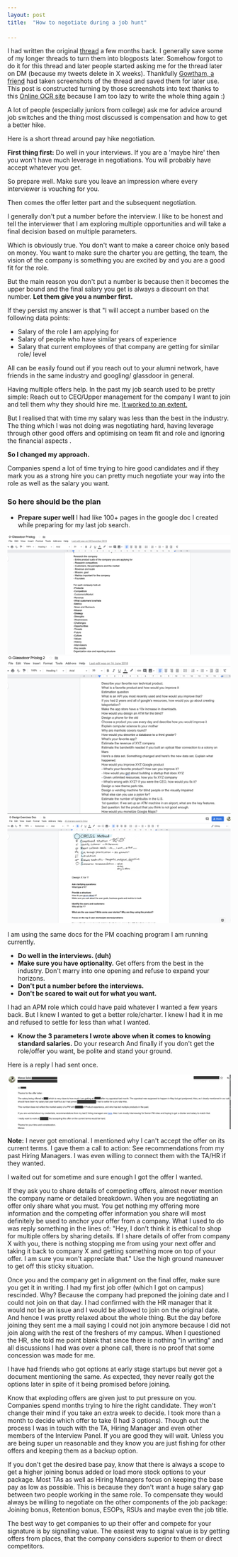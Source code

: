 ```yaml
---
layout: post
title:  "How to negotiate during a job hunt"

---
```


I had written the original [thread](https://twitter.com/manas_saloi) a few months back. I generally save some of my longer threads to turn them into blogposts later. Somehow forgot to do it for this thread and later people started asking me for the thread later on DM (because my tweets delete in X weeks). Thankfully [Gowtham, a friend](https://twitter.com/trailsofinju) had taken screenshots of the thread and saved them for later use. This post is constructed turning by those screenshots into text thanks to this [Online OCR site](https://www.onlineocr.net/) because I am too lazy to write the whole thing again :)

**</threadstarts>**

A lot of people (especially juniors from college) ask me for advice around job switches and the thing most discussed is compensation and how to get a better hike.

Here is a short thread around pay hike negotiation.

**First thing first:** Do well in your interviews. If you are a 'maybe hire' then you won't have much leverage in negotiations. You will probably have accept whatever you get.

So prepare well. Make sure you leave an impression where every interviewer is vouching for you.

Then comes the offer letter part and the subsequent negotiation.

I generally don't put a number before the interview. I like to be honest and tell the interviewer that I am exploring multiple opportunities and will take a final decision based on multiple parameters. 

Which is obviously true. You don't want to make a career choice only based on money. You want to make sure the charter you are getting, the team, the vision of the company is something you are excited by and you are a good fit for the role. 

But the main reason you don't put a number is because then it becomes the upper bound and the final salary you get is always a discount on that number. **Let them give you a number first.**

If they persist my answer is that "I will accept a number based on the following data points:
- Salary of the role I am applying for
- Salary of people who have similar years of experience 
- Salary that current employees of that company are getting for similar role/ level 

All can be easily found out if you reach out to your alumni network, have friends in the same industry and googling/ glassdoor in general.

Having multiple offers help. In the past my job search used to be pretty simple: Reach out to CEO/Upper management for the company I want to join and tell them why they should hire me. [It worked to an extent.](https://www.linkedin.com/pulse/how-i-became-product-manager-manas-j-saloi/) 

But I realised that with time my salary was less than the best in the industry. The thing which I was not doing was negotiating hard, having leverage through other good offers and optimising on team fit and role and ignoring the financial aspects .

**So I changed my approach.** 

Companies spend a lot of time trying to hire good candidates and if they mark you as a strong hire you can pretty much negotiate your way into the role as well as the salary you want.

### So here should be the plan

- **Prepare super well**
I had like 100+ pages in the google doc I created while preparing for my last job search.

![priolog0](/assets/img/priolog0.png)
![priolog1](/assets/img/priolog1.png)
![designpractice](/assets/img/designpractice.png)

I am using the same docs for the PM coaching program I am running currently.

- **Do well in the interviews. (duh)**
- **Make sure you have optionality.** Get offers from the best in the industry. Don't marry into one opening and refuse to expand your horizons.
- **Don't put a number before the interviews.**  
- **Don't be scared to wait out for what you want.**  

I had an APM role which could have paid whatever I wanted a few years back. But I knew I wanted to get a better role/charter. I knew I had it in me and refused to settle for less than what I wanted. 

- **Know the 3 parameters I wrote above when it comes to knowing standard salaries.** Do your research
And finally if you don't get the role/offer you want, be polite and stand your ground. 

Here is a reply I had sent once.

![rejection](/assets/img/rejection.png)

**Note:** I never got emotional. I mentioned why I can't accept the offer on its current terms. I gave them a call to action: See recommendations from my past Hiring Managers. I was even willing to connect them with the TA/HR if they wanted.

I waited out for sometime and sure enough I got the offer I wanted.

If they ask you to share details of competing offers, almost never mention the company name or detailed breakdown. When you are negotiating an offer only share what you must. You get nothing my offering more information and the competing offer information you share will most definitely be used to anchor your offer from a company. What I used to do was reply something in the lines of: "Hey, I don't think it is ethical to shop for multiple offers by sharing details. If I share details of offer from company X with you, there is nothing stopping me from using your next offer and taking it back to company X and getting something more on top of your offer. I am sure you won't appreciate that." Use the high ground maneuver to get off this sticky situation.

Once you and the company get in alignment on the final offer, make sure you get it in writing. I had my first job offer (which I got on campus) rescinded. Why? Because the company had preponed the joining date and I could not join on that day. I had confirmed with the HR manager that it would not be an issue and I would be allowed to join on the original date. And hence I was pretty relaxed about the whole thing. But the day before joining they sent me a mail saying I could not join anymore because I did not join along with the rest of the freshers of my campus. When I questioned the HR, she told me point blank that since there is nothing "in writing" and all discussions I had was over a phone call, there is no proof that some concession was made for me.

I have had friends who got options at early stage startups but never got a document mentioning the same. As expected, they never really got the options later in spite of it being promised before joining.

Know that exploding offers are given just to put pressure on you. Companies spend months trying to hire the right candidate. They won't change their mind if you take an extra week to decide. I took more than a month to decide which offer to take (I had 3 options). Though out the process I was in touch with the TA, Hiring Manager and even other members of the Interview Panel. If you are good they will wait. Unless you are being super un reasonable and they know you are just fishing for other offers and keeping them as a backup option.

If you don't get the desired base pay, know that there is always a scope to get a higher joining bonus added or load more stock options to your package. Most TAs as well as Hiring Managers focus on keeping the base pay as low as possible. This is because they don't want a huge salary gap between two people working in the same role. To compensate they would always be willing to negotiate on the other components of the job package: Joining bonus, Retention bonus, ESOPs, RSUs and maybe even the job title.

The best way to get companies to up their offer and compete for your signature is by signalling value. The easiest way to signal value is by getting offers from places, that the company considers superior to them or direct competitors.

**</threadends>**
